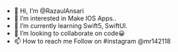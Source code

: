 - 👋 Hi, I’m @RazaulAnsari
- 👀 I’m interested in Make IOS Apps..
- 🌱 I’m currently learning Swift5, SwiftUI.
- 💞️ I’m looking to collaborate on code😀
- 📫 How to reach me Follow on #instagram @mr142118

<!---
RazaulAnsari/RazaulAnsari is a ✨ special ✨ repository because its `README.md` (this file) appears on your GitHub profile.
You can click the Preview link to take a look at your changes.
--->
